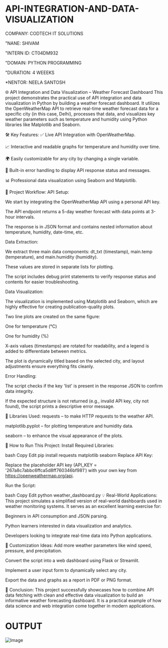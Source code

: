 # API-INTEGRATION-AND-DATA-VISUALIZATION

COMPANY: CODTECH IT SOLUTIONS

"NANE: SHIVAM

"INTERN ID: CT04DM932

"DOMAIN: PYTHON PROGRAMMING

"DURATION: 4 WEEEKS

*NENTOR: NEELA SANTOSH

🌐 API Integration and Data Visualization – Weather Forecast Dashboard
This project demonstrates the practical use of API integration and data visualization in Python by building a weather forecast dashboard. It utilizes the OpenWeatherMap API to retrieve real-time weather forecast data for a specific city (in this case, Delhi), processes that data, and visualizes key weather parameters such as temperature and humidity using Python libraries like Matplotlib and Seaborn.

🛠️ Key Features:
✅ Live API Integration with OpenWeatherMap.

📈 Interactive and readable graphs for temperature and humidity over time.

🌍 Easily customizable for any city by changing a single variable.

🧪 Built-in error handling to display API response status and messages.

📊 Professional data visualization using Seaborn and Matplotlib.

🧩 Project Workflow:
API Setup:

We start by integrating the OpenWeatherMap API using a personal API key.

The API endpoint returns a 5-day weather forecast with data points at 3-hour intervals.

The response is in JSON format and contains nested information about temperature, humidity, date-time, etc.

Data Extraction:

We extract three main data components: dt_txt (timestamp), main.temp (temperature), and main.humidity (humidity).

These values are stored in separate lists for plotting.

The script includes debug print statements to verify response status and contents for easier troubleshooting.

Data Visualization:

The visualization is implemented using Matplotlib and Seaborn, which are highly effective for creating publication-quality plots.

Two line plots are created on the same figure:

One for temperature (°C)

One for humidity (%)

X-axis values (timestamps) are rotated for readability, and a legend is added to differentiate between metrics.

The plot is dynamically titled based on the selected city, and layout adjustments ensure everything fits cleanly.

Error Handling:

The script checks if the key 'list' is present in the response JSON to confirm data integrity.

If the expected structure is not returned (e.g., invalid API key, city not found), the script prints a descriptive error message.

🧪 Libraries Used:
requests – to make HTTP requests to the weather API.

matplotlib.pyplot – for plotting temperature and humidity data.

seaborn – to enhance the visual appearance of the plots.

🔧 How to Run This Project:
Install Required Libraries:

bash
Copy
Edit
pip install requests matplotlib seaborn
Replace API Key:

Replace the placeholder API key (API_KEY = '267a8c7abbc6ffca5d8ff760346bf981') with your own key from https://openweathermap.org/api.

Run the Script:

bash
Copy
Edit
python weather_dashboard.py
💡 Real-World Applications:
This project simulates a simplified version of real-world dashboards used in weather monitoring systems. It serves as an excellent learning exercise for:

Beginners in API consumption and JSON parsing.

Python learners interested in data visualization and analytics.

Developers looking to integrate real-time data into Python applications.

📌 Customization Ideas:
Add more weather parameters like wind speed, pressure, and precipitation.

Convert the script into a web dashboard using Flask or Streamlit.

Implement a user input form to dynamically select any city.

Export the data and graphs as a report in PDF or PNG format.

🚀 Conclusion:
This project successfully showcases how to combine API data fetching with clean and effective data visualization to build an informative weather forecasting dashboard. It is a practical example of how data science and web integration come together in modern applications.

# OUTPUT

![Image](https://github.com/user-attachments/assets/a7d31778-cfcc-484b-9317-d9072a9a4969)

